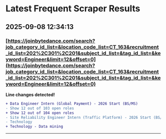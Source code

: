 # Latest Frequent Scraper Results

## 2025-09-08 12:34:13

### [https://joinbytedance.com/search?job_category_id_list=&location_code_list=CT_163&recruitment_id_list=202%2C301%2C201&subject_id_list=&tag_id_list=&keyword=Engineer&limit=12&offset=0](https://joinbytedance.com/search?job_category_id_list=&location_code_list=CT_163&recruitment_id_list=202%2C301%2C201&subject_id_list=&tag_id_list=&keyword=Engineer&limit=12&offset=0)

**Line changes detected!**

```diff
+ Data Engineer Intern (Global Payment) - 2026 Start (BS/MS)
- Show 12 out of 103 open roles
+ Show 12 out of 104 open roles
- Site Reliability Engineer Intern (Traffic Platform) - 2026 Start (BS/MS)
- Technology
+ Technology - Data mining
```

---
